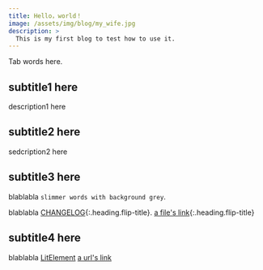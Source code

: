 ```yaml
---
title: Hello，world！
image: /assets/img/blog/my_wife.jpg
description: >
  This is my first blog to test how to use it.
---
```


Tab words here.

## subtitle1 here
description1 here

## subtitle2 here
sedcription2 here

## subtitle3 here
blablabla  `slimmer words with background grey`. 

blablabla [CHANGELOG](../../CHANGELOG.md){:.heading.flip-title}.
[a file's link](../../its-address.md){:.heading.flip-title}


## subtitle4 here
blablabla [LitElement](https://lit-element.polymer-project.org) 
[a url's link](https://blablabla)

